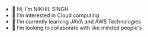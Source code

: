 - 👋 Hi, I’m NIKHIL SINGH
- 👀 I’m interested in Cloud computing 
- 🌱 I’m currently learning JAVA and AWS Technologies 
- 💞️ I’m looking to collaborate with like minded people's 
